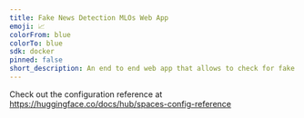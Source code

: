 ```yaml
---
title: Fake News Detection MLOs Web App
emoji: 📈
colorFrom: blue
colorTo: blue
sdk: docker
pinned: false
short_description: An end to end web app that allows to check for fake news
---
```


Check out the configuration reference at https://huggingface.co/docs/hub/spaces-config-reference
